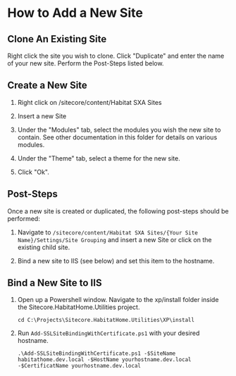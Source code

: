 # How to Add a New Site

## Clone An Existing Site

Right click the site you wish to clone. Click "Duplicate" and enter the name of your new site. Perform the Post-Steps listed below.

## Create a New Site

1. Right click on /sitecore/content/Habitat SXA Sites

1. Insert a new Site

1. Under the "Modules" tab, select the modules you wish the new site to contain. See other documentation in this folder for details on various modules.

1. Under the "Theme" tab, select a theme for the new site.

1. Click "Ok".

## Post-Steps

Once a new site is created or duplicated, the following post-steps should be performed:

1. Navigate to `/sitecore/content/Habitat SXA Sites/{Your Site Name}/Settings/Site Grouping` and insert a new Site or click on the existing child site.

1. Bind a new site to IIS (see below) and set this item to the hostname.

## Bind a New Site to IIS

1. Open up a Powershell window. Navigate to the xp/install folder inside the Sitecore.HabitatHome.Utilities project.

    `cd C:\Projects\Sitecore.HabitatHome.Utilities\XP\install`

1. Run `Add-SSLSiteBindingWithCertificate.ps1` with your desired hostname.

    `.\Add-SSLSiteBindingWithCertificate.ps1 -$SiteName habitathome.dev.local -$HostName yourhostname.dev.local -$CertificatName yourhostname.dev.local`
